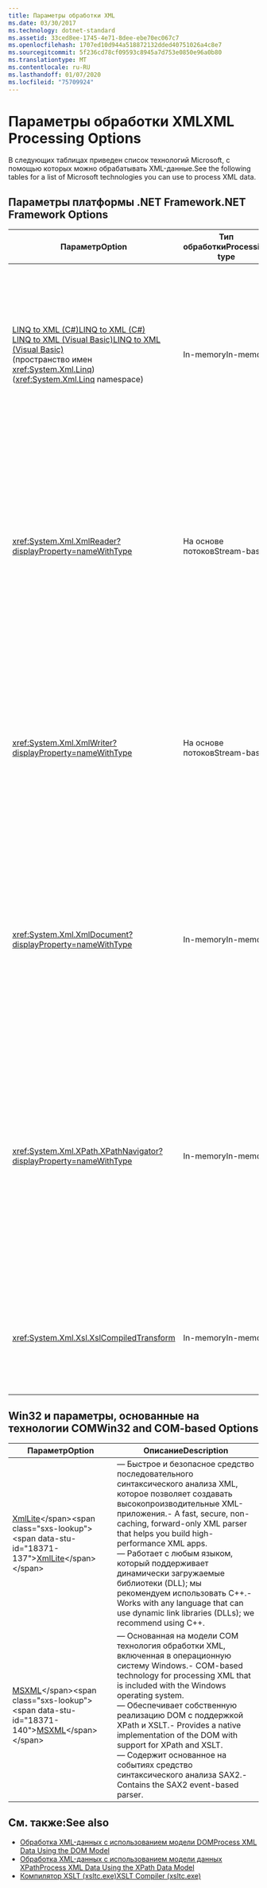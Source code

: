```yaml
---
title: Параметры обработки XML
ms.date: 03/30/2017
ms.technology: dotnet-standard
ms.assetid: 33ced8ee-1745-4e71-8dee-ebe70ec067c7
ms.openlocfilehash: 1707ed10d944a518872132dded40751026a4c8e7
ms.sourcegitcommit: 5f236cd78cf09593c8945a7d753e0850e96a0b80
ms.translationtype: MT
ms.contentlocale: ru-RU
ms.lasthandoff: 01/07/2020
ms.locfileid: "75709924"
---
```

# <a name="xml-processing-options"></a><span data-ttu-id="18371-102">Параметры обработки XML</span><span class="sxs-lookup"><span data-stu-id="18371-102">XML Processing Options</span></span>
<span data-ttu-id="18371-103">В следующих таблицах приведен список технологий Microsoft, с помощью которых можно обрабатывать XML-данные.</span><span class="sxs-lookup"><span data-stu-id="18371-103">See the following tables for a list of Microsoft technologies you can use to process XML data.</span></span>  
  
## <a name="net-framework-options"></a><span data-ttu-id="18371-104">Параметры платформы .NET Framework</span><span class="sxs-lookup"><span data-stu-id="18371-104">.NET Framework Options</span></span>  
  
|<span data-ttu-id="18371-105">**Параметр**</span><span class="sxs-lookup"><span data-stu-id="18371-105">**Option**</span></span>|<span data-ttu-id="18371-106">**Тип обработки**</span><span class="sxs-lookup"><span data-stu-id="18371-106">**Processing type**</span></span>|<span data-ttu-id="18371-107">**Описание**</span><span class="sxs-lookup"><span data-stu-id="18371-107">**Description**</span></span>|  
|----------------|-------------------------|---------------------|  
|[<span data-ttu-id="18371-108">LINQ to XML (C#)</span><span class="sxs-lookup"><span data-stu-id="18371-108">LINQ to XML (C#)</span></span>](../../../csharp/programming-guide/concepts/linq/linq-to-xml-overview.md) <br/> [<span data-ttu-id="18371-109">LINQ to XML (Visual Basic)</span><span class="sxs-lookup"><span data-stu-id="18371-109">LINQ to XML (Visual Basic)</span></span>](../../../visual-basic/programming-guide/concepts/linq/linq-to-xml.md) <br /><span data-ttu-id="18371-110">(пространство имен <xref:System.Xml.Linq>)</span><span class="sxs-lookup"><span data-stu-id="18371-110">(<xref:System.Xml.Linq> namespace)</span></span>|<span data-ttu-id="18371-111">In-memory</span><span class="sxs-lookup"><span data-stu-id="18371-111">In-memory</span></span>|<span data-ttu-id="18371-112">— На основе технологии LINQ платформы .NET Framework.</span><span class="sxs-lookup"><span data-stu-id="18371-112">-   Based on the .NET Framework Language-Integrated Query (LINQ) technology.</span></span><br /><span data-ttu-id="18371-113">— Позволяет создавать запросы в стиле SQL для обращения к объектам, реляционным данным и XML-данным.</span><span class="sxs-lookup"><span data-stu-id="18371-113">-   Provides query experience that is similar to SQL for objects, relational data, and XML data.</span></span><br /><span data-ttu-id="18371-114">— Предоставляет удобные возможности для создания и преобразования документов.</span><span class="sxs-lookup"><span data-stu-id="18371-114">-   Provides intuitive document creation and transformation capabilities.</span></span><br /><span data-ttu-id="18371-115">— Используйте этот вариант, если вы создаете новый код.</span><span class="sxs-lookup"><span data-stu-id="18371-115">-   Use this option if you're writing new code.</span></span>|  
|<xref:System.Xml.XmlReader?displayProperty=nameWithType>|<span data-ttu-id="18371-116">На основе потоков</span><span class="sxs-lookup"><span data-stu-id="18371-116">Stream-based</span></span>|<span data-ttu-id="18371-117">— Предоставляет быстрый последовательный доступ к XML-данным без кэширования.</span><span class="sxs-lookup"><span data-stu-id="18371-117">-   Provides a fast, non-cached, forward-only way to access XML data.</span></span><br /><span data-ttu-id="18371-118">— Вы можете создавать объекты с помощью метода <xref:System.Xml.XmlReader.Create%2A?displayProperty=nameWithType>, указывая набор поддерживаемых объектом компонентов с помощью класса <xref:System.Xml.XmlReaderSettings>.</span><span class="sxs-lookup"><span data-stu-id="18371-118">-   You can create objects by using the <xref:System.Xml.XmlReader.Create%2A?displayProperty=nameWithType> method, and specify the set of features to enable on the object by using the <xref:System.Xml.XmlReaderSettings> class.</span></span>|  
|<xref:System.Xml.XmlWriter?displayProperty=nameWithType>|<span data-ttu-id="18371-119">На основе потоков</span><span class="sxs-lookup"><span data-stu-id="18371-119">Stream-based</span></span>|<span data-ttu-id="18371-120">— Предоставляет быстрый способ последовательного формирования XML-данных без кэширования.</span><span class="sxs-lookup"><span data-stu-id="18371-120">-   Provides a fast, non-cached, forward-only way to generate XML data.</span></span><br /><span data-ttu-id="18371-121">— Вы можете создавать объекты с помощью метода <xref:System.Xml.XmlWriter.Create%2A?displayProperty=nameWithType>, указывая набор поддерживаемых объектом компонентов с помощью класса <xref:System.Xml.XmlWriterSettings>.</span><span class="sxs-lookup"><span data-stu-id="18371-121">-   You can create objects by using the <xref:System.Xml.XmlWriter.Create%2A?displayProperty=nameWithType> method, and specify the set of features to enable on the object by using the <xref:System.Xml.XmlWriterSettings> class.</span></span>|  
|<xref:System.Xml.XmlDocument?displayProperty=nameWithType>|<span data-ttu-id="18371-122">In-memory</span><span class="sxs-lookup"><span data-stu-id="18371-122">In-memory</span></span>|<span data-ttu-id="18371-123">— Реализует рекомендации модели W3C [DOM базового уровня 1](https://www.w3.org/TR/REC-DOM-Level-1/level-one-core.html) и [DOM базового уровня 2](https://www.w3.org/TR/DOM-Level-2-Core/).</span><span class="sxs-lookup"><span data-stu-id="18371-123">-   Implements the [W3C Document Object Model (DOM) Level 1 Core](https://www.w3.org/TR/REC-DOM-Level-1/level-one-core.html) and [DOM Level 2 Core](https://www.w3.org/TR/DOM-Level-2-Core/) recommendations.</span></span><br /><span data-ttu-id="18371-124">— Узлы можно создавать, вставлять, удалять и изменять с помощью методов и свойств, основанных на знакомой модели DOM.</span><span class="sxs-lookup"><span data-stu-id="18371-124">-   You can create, insert, remove, and modify nodes by using methods and properties based on the familiar DOM model.</span></span><br /><span data-ttu-id="18371-125">— Используйте этот вариант, если вы дорабатываете существующий код, в котором используется W3C DOM.</span><span class="sxs-lookup"><span data-stu-id="18371-125">-   Use this option if you're modifying existing code that utilizes the W3C DOM.</span></span>|  
|<xref:System.Xml.XPath.XPathNavigator?displayProperty=nameWithType>|<span data-ttu-id="18371-126">In-memory</span><span class="sxs-lookup"><span data-stu-id="18371-126">In-memory</span></span>|<span data-ttu-id="18371-127">— Предлагает несколько вариантов для редактирования и навигации на основе модели курсора.</span><span class="sxs-lookup"><span data-stu-id="18371-127">-   Offers several editing options and navigation capabilities using a cursor model.</span></span><br /><span data-ttu-id="18371-128">— XML-документы могут содержаться в объекте <xref:System.Xml.XPath.XPathDocument> или <xref:System.Xml.XmlDocument>.</span><span class="sxs-lookup"><span data-stu-id="18371-128">-   XML documents can be contained in an <xref:System.Xml.XPath.XPathDocument> or <xref:System.Xml.XmlDocument> object.</span></span><br /><span data-ttu-id="18371-129">— Обеспечивает превосходную производительность при обработке XML в режиме чтения.</span><span class="sxs-lookup"><span data-stu-id="18371-129">-   Provides excellent performance for read-only processing of XML.</span></span><br /><span data-ttu-id="18371-130">— Используйте этот вариант, если вы редактируете существующий код, в котором применяются запросы XPath или преобразования XSLT.</span><span class="sxs-lookup"><span data-stu-id="18371-130">-   Use this option if you're modifying existing code with XPath queries or XSLT transformations.</span></span>|  
|<xref:System.Xml.Xsl.XslCompiledTransform>|<span data-ttu-id="18371-131">In-memory</span><span class="sxs-lookup"><span data-stu-id="18371-131">In-memory</span></span>|<span data-ttu-id="18371-132">— Предоставляет возможности для преобразования XML-данных с помощью преобразований XSL.</span><span class="sxs-lookup"><span data-stu-id="18371-132">-   Provides options for transforming XML data using XSL transformations.</span></span><br /><span data-ttu-id="18371-133">— [Компилятор XSLT (xsltc.exe)](../../../../docs/standard/data/xml/xslt-compiler-xsltc-exe.md) позволяет задавать в приложении ссылки на готовые преобразования.</span><span class="sxs-lookup"><span data-stu-id="18371-133">-   The [XSLT Compiler (xsltc.exe)](../../../../docs/standard/data/xml/xslt-compiler-xsltc-exe.md) lets you reference pre-compiled transformations in your app.</span></span>|  
  
## <a name="win32-and-com-based-options"></a><span data-ttu-id="18371-134">Win32 и параметры, основанные на технологии COM</span><span class="sxs-lookup"><span data-stu-id="18371-134">Win32 and COM-based Options</span></span>  
  
|<span data-ttu-id="18371-135">**Параметр**</span><span class="sxs-lookup"><span data-stu-id="18371-135">**Option**</span></span>|<span data-ttu-id="18371-136">**Описание**</span><span class="sxs-lookup"><span data-stu-id="18371-136">**Description**</span></span>|  
|----------------|---------------------|  
|<span data-ttu-id="18371-137">[XmlLite](https://docs.microsoft.com/previous-versions/windows/desktop/ms752872(v=vs.85))</span><span class="sxs-lookup"><span data-stu-id="18371-137">[XmlLite](https://docs.microsoft.com/previous-versions/windows/desktop/ms752872(v=vs.85))</span></span>|<span data-ttu-id="18371-138">— Быстрое и безопасное средство последовательного синтаксического анализа XML, которое позволяет создавать высокопроизводительные XML-приложения.</span><span class="sxs-lookup"><span data-stu-id="18371-138">-   A fast, secure, non-caching, forward-only XML parser that helps you build high-performance XML apps.</span></span><br /><span data-ttu-id="18371-139">— Работает с любым языком, который поддерживает динамически загружаемые библиотеки (DLL); мы рекомендуем использовать C++.</span><span class="sxs-lookup"><span data-stu-id="18371-139">-   Works with any language that can use dynamic link libraries (DLLs); we recommend using C++.</span></span>|  
|<span data-ttu-id="18371-140">[MSXML](https://docs.microsoft.com/previous-versions/windows/desktop/ms763742(v=vs.85))</span><span class="sxs-lookup"><span data-stu-id="18371-140">[MSXML](https://docs.microsoft.com/previous-versions/windows/desktop/ms763742(v=vs.85))</span></span>|<span data-ttu-id="18371-141">— Основанная на модели COM технология обработки XML, включенная в операционную систему Windows.</span><span class="sxs-lookup"><span data-stu-id="18371-141">-   COM-based technology for processing XML that is included with the Windows operating system.</span></span><br /><span data-ttu-id="18371-142">— Обеспечивает собственную реализацию DOM с поддержкой XPath и XSLT.</span><span class="sxs-lookup"><span data-stu-id="18371-142">-   Provides a native implementation of the DOM with support for XPath and XSLT.</span></span><br /><span data-ttu-id="18371-143">— Содержит основанное на событиях средство синтаксического анализа SAX2.</span><span class="sxs-lookup"><span data-stu-id="18371-143">-   Contains the SAX2 event-based parser.</span></span>|  
  
## <a name="see-also"></a><span data-ttu-id="18371-144">См. также:</span><span class="sxs-lookup"><span data-stu-id="18371-144">See also</span></span>

- [<span data-ttu-id="18371-145">Обработка XML-данных с использованием модели DOM</span><span class="sxs-lookup"><span data-stu-id="18371-145">Process XML Data Using the DOM Model</span></span>](../../../../docs/standard/data/xml/process-xml-data-using-the-dom-model.md)
- [<span data-ttu-id="18371-146">Обработка XML-данных с использованием модели данных XPath</span><span class="sxs-lookup"><span data-stu-id="18371-146">Process XML Data Using the XPath Data Model</span></span>](../../../../docs/standard/data/xml/process-xml-data-using-the-xpath-data-model.md)
- [<span data-ttu-id="18371-147">Компилятор XSLT (xsltc.exe)</span><span class="sxs-lookup"><span data-stu-id="18371-147">XSLT Compiler (xsltc.exe)</span></span>](../../../../docs/standard/data/xml/xslt-compiler-xsltc-exe.md)
